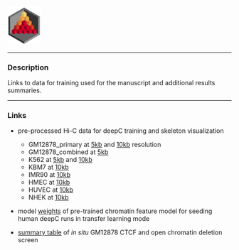 <img src="../docs/logo_1_transparent.png" width="75">

-------------------------------------------------------------------------------

### Description

Links to data for training used for the manuscript and additional results summaries.

------------------------------------------

### Links

* pre-processed Hi-C data for deepC training and skeleton visualization
  * GM12878_primary at [5kb](http://userweb.molbiol.ox.ac.uk/public/rschwess/deepC/data_links/data_GM12878_5kb_regression.txt.tar.gz)
  and [10kb](http://userweb.molbiol.ox.ac.uk/public/rschwess/deepC/data_links/data_GM12878_10kb_regression.txt.tar.gz)
  resolution
  * GM12878_combined at [5kb](http://userweb.molbiol.ox.ac.uk/public/rschwess/deepC/data_links/data_GM12878_combined_5kb_regression.txt.tar.gz)
  * K562 at [5kb](http://userweb.molbiol.ox.ac.uk/public/rschwess/deepC/data_links/data_K562_5kb_regression.txt.tar.gz)
  and [10kb](http://userweb.molbiol.ox.ac.uk/public/rschwess/deepC/data_links/data_K562_10kb_regression.txt.tar.gz)
  * KBM7 at [10kb](http://userweb.molbiol.ox.ac.uk/public/rschwess/deepC/data_links/data_KBM7_10kb_regression.txt.tar.gz)
  * IMR90 at [10kb](http://userweb.molbiol.ox.ac.uk/public/rschwess/deepC/data_links/data_IMR90_10kb_regression.txt.tar.gz)
  * HMEC at [10kb](http://userweb.molbiol.ox.ac.uk/public/rschwess/deepC/data_links/data_HMEC_10kb_regression.txt.tar.gz)
  * HUVEC at [10kb](http://userweb.molbiol.ox.ac.uk/public/rschwess/deepC/data_links/data_HUVEC_10kb_regression.txt.tar.gz)
  * NHEK at [10kb](http://userweb.molbiol.ox.ac.uk/public/rschwess/deepC/data_links/data_NHEK_10kb_regression.txt.tar.gz)


* model [weights](http://userweb.molbiol.ox.ac.uk/public/rschwess/deepC/data_links/saved_conv_weights_dhw_5layer_1k_pool.npz) of pre-trained chromatin feature model for seeding human deepC runs in transfer learning mode


* [summary table](http://userweb.molbiol.ox.ac.uk/public/rschwess/deepC/data_links/table_deletion_screen_gm12878_sorted_for_suppl.txt) of *in situ* GM12878 CTCF and open chromatin deletion screen
